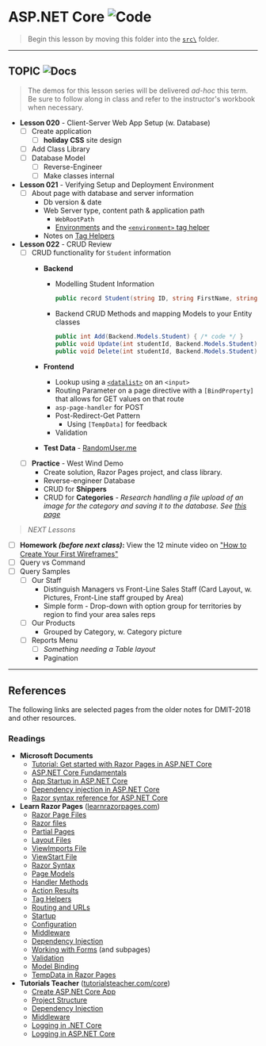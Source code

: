 # ASP.NET Core ![Code](https://img.shields.io/badge/Code%20Status-Demo-blueviolet?logo=Visual%20Studio%20Code&labelColor=indigo)

> Begin this lesson by moving this folder into the [`src\`](../../src/) folder.

----

## TOPIC ![Docs](https://img.shields.io/badge/Documentation%20Status-~10%25%20Minimal%20Outline-lightgrey?logo=Read%20the%20Docs)

> The demos for this lesson series will be delivered *ad-hoc* this term. Be sure to follow along in class and refer to the instructor's workbook when necessary.

- **Lesson 020** - Client-Server Web App Setup (w. Database)
  - [ ] Create application
    - [ ] **holiday CSS** site design
  - [ ] Add Class Library
  - [ ] Database Model
    - [ ] Reverse-Engineer
    - [ ] Make classes internal
- **Lesson 021** - Verifying Setup and Deployment Environment
  - [ ] About page with database and server information
    - Db version & date
    - Web Server type, content path & application path
      - `WebRootPath`
      - [Environments](https://docs.microsoft.com/aspnet/core/fundamentals/environments?view=aspnetcore-5.0) and the [`<environment>` tag helper](https://docs.microsoft.com/aspnet/core/mvc/views/tag-helpers/built-in/environment-tag-helper?view=aspnetcore-5.0)
    - Notes on [Tag Helpers](https://docs.microsoft.com/aspnet/core/mvc/views/tag-helpers/built-in/?view=aspnetcore-5.0)
- **Lesson 022** - CRUD Review
  - [ ] CRUD functionality for `Student` information
    - **Backend**
      - Modelling Student Information

        ```csharp
        public record Student(string ID, string FirstName, string LastName);
        ```
      - Backend CRUD Methods and mapping Models to your Entity classes

        ```csharp
        public int Add(Backend.Models.Student) { /* code */ }
        public void Update(int studentId, Backend.Models.Student) { /* code - validate no duplicates */ }
        public void Delete(int studentId, Backend.Models.Student) { /* code */ }
        ```

    - **Frontend**
      - Lookup using a [`<datalist>`](https://developer.mozilla.org/docs/Web/HTML/Element/datalist) on an `<input>`
      - Routing Parameter on a page directive with a `[BindProperty]` that allows for GET values on that route
      - `asp-page-handler` for POST
      - Post-Redirect-Get Pattern
        - Using `[TempData]` for feedback
      - Validation
    - **Test Data** - [RandomUser.me](https://randomuser.me/)
  - [ ] **Practice** - West Wind Demo
    - Create solution, Razor Pages project, and class library.
    - Reverse-engineer Database
    - CRUD for **Shippers**
    - CRUD for **Categories** - *Research handling a file upload of an image for the category and saving it to the database. See [this page](https://docs.microsoft.com/aspnet/core/mvc/models/file-uploads?view=aspnetcore-5.0#upload-small-files-with-buffered-model-binding-to-a-database)*

> *NEXT Lessons*

- [ ] **Homework *(before next class)*:** View the 12 minute video on ["How to Create Your First Wireframes"](https://www.youtube.com/watch?v=qpH7-KFWZRI&list=PLWtPDlPVWF-9AmUZ49tWVtF3sF8guC5Xj&index=19)
- [ ] Query vs Command
- [ ] Query Samples
  - [ ] Our Staff
    - Distinguish Managers vs Front-Line Sales Staff (Card Layout, w. Pictures, Front-Line staff grouped by Area)
    - Simple form - Drop-down with option group for territories by region to find your area sales reps
  - [ ] Our Products
    - Grouped by Category, w. Category picture
  - [ ] Reports Menu
    - [ ] *Something needing a Table layout*
    - Pagination

----

## References

The following links are selected pages from the older notes for DMIT-2018 and other resources.

### Readings

- **Microsoft Documents**
  - [Tutorial: Get started with Razor Pages in ASP.NET Core](https://docs.microsoft.com/aspnet/core/tutorials/razor-pages/razor-pages-start?view=aspnetcore-5.0&tabs=visual-studio)
  - [ASP.NET Core Fundamentals](https://docs.microsoft.com/aspnet/core/fundamentals/?view=aspnetcore-5.0&tabs=windows)
  - [App Startup in ASP.NET Core](https://docs.microsoft.com/aspnet/core/fundamentals/startup?view=aspnetcore-5.0)
  - [Dependency injection in ASP.NET Core](https://docs.microsoft.com/aspnet/core/fundamentals/dependency-injection?view=aspnetcore-5.0)
  - [Razor syntax reference for ASP.NET Core](https://docs.microsoft.com/aspnet/core/mvc/views/razor?view=aspnetcore-5.0)
- **Learn Razor Pages** ([learnrazorpages.com](https://www.learnrazorpages.com/))
  - [Razor Page Files](https://www.learnrazorpages.com/razor-pages)
  - [Razor files](https://www.learnrazorpages.com/razor-pages/files/)
  - [Partial Pages](https://www.learnrazorpages.com/razor-pages/partial-pages)
  - [Layout Files](https://www.learnrazorpages.com/razor-pages/files/layout)
  - [ViewImports File](https://www.learnrazorpages.com/razor-pages/files/viewimports)
  - [ViewStart File](https://www.learnrazorpages.com/razor-pages/files/viewstart)
  - [Razor Syntax](https://www.learnrazorpages.com/razor-syntax)
  - [Page Models](https://www.learnrazorpages.com/razor-pages/pagemodel)
  - [Handler Methods](https://www.learnrazorpages.com/razor-pages/handler-methods)
  - [Action Results](https://www.learnrazorpages.com/razor-pages/action-results)
  - [Tag Helpers](https://www.learnrazorpages.com/razor-pages/tag-helpers/)
  - [Routing and URLs](https://www.learnrazorpages.com/razor-pages/routing)
  - [Startup](https://www.learnrazorpages.com/startup)
  - [Configuration](https://www.learnrazorpages.com/configuration)
  - [Middleware](https://www.learnrazorpages.com/configuration)
  - [Dependency Injection](https://www.learnrazorpages.com/advanced/dependency-injection)
  - [Working with Forms](https://www.learnrazorpages.com/razor-pages/forms) (and subpages)
  - [Validation](https://www.learnrazorpages.com/razor-pages/validation)
  - [Model Binding](https://www.learnrazorpages.com/razor-pages/model-binding)
  - [TempData in Razor Pages](https://www.learnrazorpages.com/razor-pages/tempdata)
- **Tutorials Teacher** ([tutorialsteacher.com/core](https://www.tutorialsteacher.com/core))
  - [Create ASP.NEt Core App](https://www.tutorialsteacher.com/core/first-aspnet-core-application)
  - [Project Structure](https://www.tutorialsteacher.com/core/aspnet-core-application-project-structure)
  - [Dependency Injection](https://www.tutorialsteacher.com/core/dependency-injection-in-aspnet-core)
  - [Middleware](https://www.tutorialsteacher.com/core/aspnet-core-middleware)
  - [Logging in .NET Core](https://www.tutorialsteacher.com/core/fundamentals-of-logging-in-dotnet-core)
  - [Logging in ASP.NET Core](https://www.tutorialsteacher.com/core/aspnet-core-logging)

